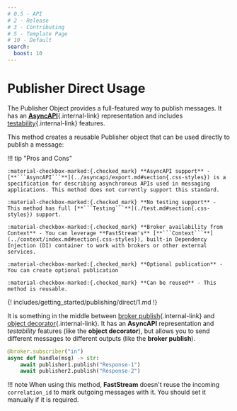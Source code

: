 ```yaml
---
# 0.5 - API
# 2 - Release
# 3 - Contributing
# 5 - Template Page
# 10 - Default
search:
  boost: 10
---
```


# Publisher Direct Usage

The Publisher Object provides a full-featured way to publish messages. It has an [**AsyncAPI**](../asyncapi/custom.md){.internal-link} representation and includes [testability](./test.md){.internal-link} features.

This method creates a reusable Publisher object that can be used directly to publish a message:

!!! tip "Pros and Cons"
    
    :material-checkbox-marked:{.checked_mark} **AsyncAPI support** - [**```AsyncAPI```**](../asyncapi/export.md#section{.css-styles}) is a specification for describing asynchronous APIs used in messaging applications. This method does not currently support this standard.
    
    :material-checkbox-marked:{.checked_mark} **No testing support** - This method has full [**```Testing```**](./test.md#section{.css-styles}) support.
    
    :material-checkbox-marked:{.checked_mark} **Broker availability from Context** - You can leverage **FastStream's** [**```Context```**](../context/index.md#section{.css-styles}), built-in Dependency Injection (DI) container to work with brokers or other external services.
    
    :material-checkbox-marked:{.checked_mark} **Optional publication** - You can create optional publication

    :material-checkbox-marked:{.checked_mark} **Can be reused** - This method is reusable.


{! includes/getting_started/publishing/direct/1.md !}

It is something in the middle between [broker publish](./broker.md){.internal-link} and [object decorator](./object.md){.internal-link}. It has an **AsyncAPI** representation and *testability* features (like the **object decorator**), but allows you to send different messages to different outputs (like the **broker publish**).

```python hl_lines="3-4"
@broker.subscriber("in")
async def handle(msg) -> str:
    await publisher1.publish("Response-1")
    await publisher2.publish("Response-2")
```

!!! note
    When using this method, **FastStream** doesn't reuse the incoming `correlation_id` to mark outgoing messages with it. You should set it manually if it is required.
